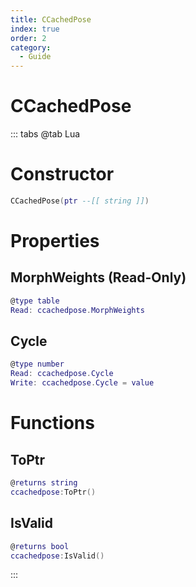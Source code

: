 ```yaml
---
title: CCachedPose
index: true
order: 2
category:
  - Guide
---
```


# CCachedPose

::: tabs
@tab Lua
# Constructor
```lua
CCachedPose(ptr --[[ string ]])
```
# Properties
## MorphWeights (Read-Only)
```lua
@type table
Read: ccachedpose.MorphWeights
```
## Cycle 
```lua
@type number
Read: ccachedpose.Cycle
Write: ccachedpose.Cycle = value
```
# Functions
## ToPtr
```lua
@returns string
ccachedpose:ToPtr()
```
## IsValid
```lua
@returns bool
ccachedpose:IsValid()
```

:::